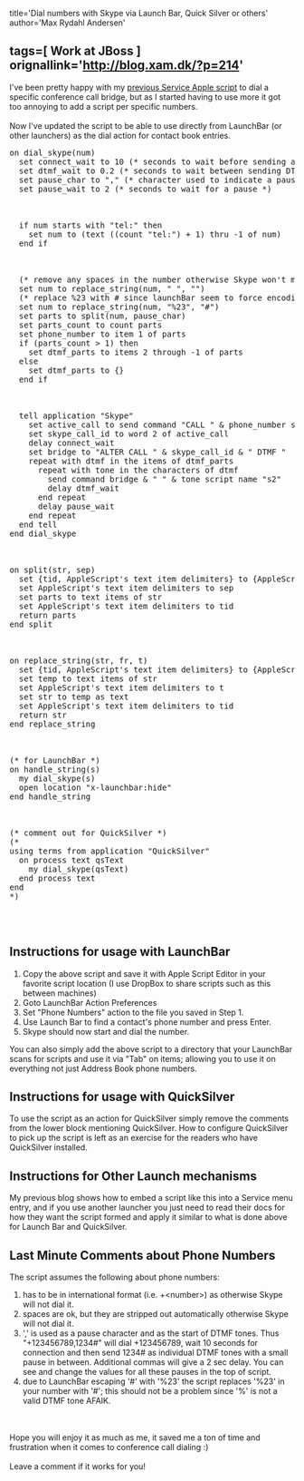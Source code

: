 title='Dial numbers with Skype via Launch Bar, Quick Silver or others'
author='Max Rydahl Andersen'

tags=[ Work at JBoss ]
orignallink='http://blog.xam.dk/?p=214'
---
<div>
<p>I've been pretty happy with my <a href="http://blog.xam.dk/?p=187">previous Service Apple script</a> to dial a specific conference call bridge, but as I started having to use more it got too annoying to add a script per specific numbers.
<br><br>
Now I've updated the script to be able to use directly from LaunchBar (or other launchers) as the dial action for contact book entries.
</p>
<pre lang="applescript" escaped="true">on dial_skype(num)
  set connect_wait to 10 (* seconds to wait before sending additional tones *)
  set dtmf_wait to 0.2 (* seconds to wait between sending DTMF tones *)
  set pause_char to "," (* character used to indicate a pause *)
  set pause_wait to 2 (* seconds to wait for a pause *)
<br><br>
  if num starts with "tel:" then
    set num to (text ((count "tel:") + 1) thru -1 of num)
  end if
<br><br>
  (* remove any spaces in the number otherwise Skype won't make the call *)
  set num to replace_string(num, " ", "")
  (* replace %23 with # since launchBar seem to force encoding of numbers *)
  set num to replace_string(num, "%23", "#")
  set parts to split(num, pause_char)
  set parts_count to count parts
  set phone_number to item 1 of parts
  if (parts_count &gt; 1) then
    set dtmf_parts to items 2 through -1 of parts
  else
    set dtmf_parts to {}
  end if
<br><br>
  tell application "Skype"
    set active_call to send command "CALL " &amp; phone_number script name "s2"
    set skype_call_id to word 2 of active_call
    delay connect_wait
    set bridge to "ALTER CALL " &amp; skype_call_id &amp; " DTMF "
    repeat with dtmf in the items of dtmf_parts
      repeat with tone in the characters of dtmf
        send command bridge &amp; " " &amp; tone script name "s2"
        delay dtmf_wait
      end repeat
      delay pause_wait
    end repeat
  end tell
end dial_skype
<br><br>
on split(str, sep)
  set {tid, AppleScript's text item delimiters} to {AppleScript's text item delimiters, sep}
  set AppleScript's text item delimiters to sep
  set parts to text items of str
  set AppleScript's text item delimiters to tid
  return parts
end split
<br><br>
on replace_string(str, fr, t)
  set {tid, AppleScript's text item delimiters} to {AppleScript's text item delimiters, fr}
  set temp to text items of str
  set AppleScript's text item delimiters to t
  set str to temp as text
  set AppleScript's text item delimiters to tid
  return str
end replace_string
<br><br>
(* for LaunchBar *)
on handle_string(s)
  my dial_skype(s)
  open location "x-launchbar:hide"
end handle_string
<br><br>
(* comment out for QuickSilver *)
(*
using terms from application "QuickSilver"
  on process text qsText
    my dial_skype(qsText)
  end process text
end
*)</pre>
<br><br><h2>Instructions for usage with LaunchBar</h2>
<ol>
<li>Copy the above script and save it with Apple Script Editor in your favorite script location (I use DropBox to share scripts such as this between machines)</li>
	<li>Goto LaunchBar Action Preferences</li>
	<li>Set "Phone Numbers" action to the file you saved in Step 1.</li>
	<li>Use Launch Bar to find a contact's phone number and press Enter.</li>
	<li>Skype should now start and dial the number.</li>
</ol>
You can also simply add the above script to a directory that your LaunchBar scans for scripts and use it via "Tab" on items; allowing you to use it on everything not just Address Book phone numbers.
<h2>Instructions for usage with QuickSilver</h2>
To use the script as an action for QuickSilver simply remove the comments from the lower block mentioning QuickSilver. How to configure QuickSilver to pick up the script is left as an exercise for the readers who have QuickSilver installed.
<h2>Instructions for Other Launch mechanisms</h2>
My previous blog shows how to embed a script like this into a Service menu entry, and if you use another launcher you just need to read their docs for how they want the script formed and apply it similar to what is done above for Launch Bar and QuickSilver.
<h2>Last Minute Comments about Phone Numbers</h2>
The script assumes the following about phone numbers:
<ol>
<li>has to be in international format (i.e. +&lt;number&gt;) as otherwise Skype will not dial it.</li>
	<li>spaces are ok, but they are stripped out automatically otherwise Skype will not dial it.</li>
	<li>',' is used as a pause character and as the start of DTMF tones. Thus "+123456789,1234#" will dial +123456789, wait 10 seconds for connection and then send 1234# as individual DTMF tones with a small pause in between. Additional commas will give a 2 sec delay. You can see and change the values for all these pauses in the top of script.</li>
	<li>due to LaunchBar escaping '#' with '%23' the script replaces '%23' in your number with '#'; this should not be a problem since '%' is not a valid DTMF tone AFAIK.</li>
</ol>
<br><br>
Hope you will enjoy it as much as me, it saved me a ton of time and frustration when it comes to conference call dialing :)
<br><br>
Leave a comment if it works for you! </div>
